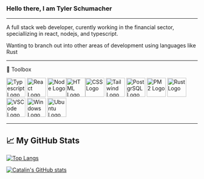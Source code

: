 ### Hello there, I am Tyler Schumacher

---

A full stack web developer, curently working in the financial sector, speciallizing in react, nodejs, and typescript.

Wanting to branch out into other areas of development using languages like Rust

---

🧰 Toolbox

<img src="https://cdn.worldvectorlogo.com/logos/typescript.svg" alt="Typescript Logo" width="50" height="50"/> <img src="https://cdn.worldvectorlogo.com/logos/react-2.svg" alt="React Logo" width="50" height="50"/> <img src="https://cdn.worldvectorlogo.com/logos/nodejs-icon.svg" alt="Node Logo" width="50" height="50"/><img src="https://cdn.worldvectorlogo.com/logos/html5.svg" alt="HTML Logo" width="50" height="50"/><img src="https://cdn.worldvectorlogo.com/logos/css-3.svg" alt="CSS Logo" width="50" height="50"/> <img src="https://cdn.worldvectorlogo.com/logos/tailwind-css-2.svg" alt="Tailwind Logo" width="50" height="50"/> <img src="https://cdn.worldvectorlogo.com/logos/postgresql.svg" alt="PostgrSQL Logo" width="50" height="50"/> <img src="https://cdn.worldvectorlogo.com/logos/pm2.svg" alt="PM2 Logo" width="50" height="50"/> <img src="https://cdn.worldvectorlogo.com/logos/rust.svg" alt="Rust Logo" width="50" height="50"/> <img src="https://cdn.worldvectorlogo.com/logos/visual-studio-code-1.svg" alt="VSCode Logo" width="50" height="50"/> <img src="https://cdn.worldvectorlogo.com/logos/microsoft-windows-22.svg" alt="Windows Logo" width="50" height="50"/> <img src="https://cdn.worldvectorlogo.com/logos/ubuntu-4.svg" alt="Ubuntu Logo" width="50" height="50"/>

---

## &#x1f4c8; My GitHub Stats

[![Top Langs](https://github-readme-stats.vercel.app/api/top-langs/?username=traweezy&hide=java,html,css&theme=radical)](https://github.com/anuraghazra/github-readme-stats)

[![Catalin's GitHub stats](https://github-readme-stats.vercel.app/api?username=traweezy&theme=radical)](https://github.com/anuraghazra/github-readme-stats)
